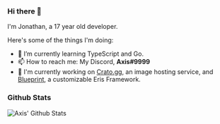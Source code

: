 ### Hi there 👋

I'm Jonathan, a 17 year old developer.

Here's some of the things I'm doing:

- 🌱 I’m currently learning TypeScript and Go.
- 📫 How to reach me: My Discord, **Axis#9999**
- 🔨 I'm currently working on [Crato.gg](https://github.com/CratoShareX), an image hosting service, and [Blueprint](https://github.com/blueprint-js/blueprint), a customizable Eris Framework.

### Github Stats

![Axis' Github Stats](https://github-readme-stats.vercel.app/api?username=yaboyaxis&show_icons=true&theme=dark)
